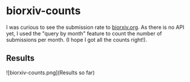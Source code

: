 # biorxiv-counts

I was curious to see the submission rate to
[biorxiv.org](http://biorxiv.org).  As there is no API yet, I used the
"query by month" feature to count the number of submissions per
month.  (I hope I got all the counts right!).

## Results



![biorxiv-counts.png](Results so far)
